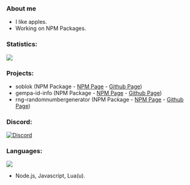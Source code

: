 ### About me

- I like apples.
- Working on NPM Packages.

### Statistics:

<img src="https://github-readme-stats.vercel.app/api?username=jonmps&&show_icons=true&title_color=ffffff&icon_color=ffff00&text_color=ffffff&bg_color=fa2925">

### Projects:

- soblok (NPM Package - [NPM Page](https://www.npmjs.com/package/soblok) - [Github Page](https://github.com/dep-5260/soblok.js))
- gempa-id-info (NPM Package - [NPM Page](https://www.npmjs.com/package/gempa-id-info) - [Github Page](https://github.com/dep-5260/gempa-id-info))
- rng-randomnumbergenerator (NPM Package - [NPM Page](https://www.npmjs.com/package/rng-randomnumbergenerator) - [Github Page](https://github.com/dep-5260/rng-randomnumbergenerator))

### Discord:

[![Discord](https://lanyard.cnrad.dev/api/700531628618940498?theme=dark&animated=true&hideDiscrim=false&borderRadius=30px)](https://discord.com/users/700531628618940498)

### Languages:

<img align="center" src="https://github-readme-stats.vercel.app/api/top-langs/?username=jonmps&layout=compact&title_color=ffffff&icon_color=ffff00&text_color=ffffff&bg_color=fa2925" />

- Node.js, Javascript, Lua(u).
